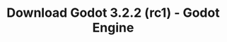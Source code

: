 ---
# Generated by /tools/generators/src/download_archive_generator !!! do not edit by hand !!!
title: 'Download Godot 3.2.2 (rc1) - Godot Engine'
type: 'download/archive'
name: '3.2.2'
flavor: 'rc1'
release_date: '2020-06-12T03:00:00-00:00'
release_notes: 'article/release-candidate-godot-3-2-2-rc-1/'
primaryPlatforms:
  - 'android.apk'
  - 'macos.universal'
  - 'windows.64'
  - 'linux_server.headless.64'
  - 'web'
  - 'templates'
links:
  android.apk:
    name: 'android.apk'
    title: 'Android'
    caption: 'Universal APK (ARM64 + ARMv7 + x86_64 + x86)'
    tags:
      - 'APK download'
      - 'ARM64/v7'
      - 'x86 (64 & 32 bit)'
    hosts:
      github_builds:
        regular: 'https://github.com/godotengine/godot-builds/releases/download/3.2.2-rc1/Godot_v3.2.2-rc1_android_editor.apk'
        mono: '#'
      github:
        regular: 'https://github.com/godotengine/godot/releases/download/3.2.2-rc1/Godot_v3.2.2-rc1_android_editor.apk'
        mono: '#'
  macos.universal:
    name: 'macos.universal'
    title: 'macOS'
    caption: 'Universal (x86_64 + Apple Silicon)'
    tags:
      - 'Intel/Apple Silicon'
      - '64 bit'
    hosts:
      github_builds:
        regular: 'https://github.com/godotengine/godot-builds/releases/download/3.2.2-rc1/Godot_v3.2.2-rc1_osx.universal.zip'
        mono: 'https://github.com/godotengine/godot-builds/releases/download/3.2.2-rc1/Godot_v3.2.2-rc1_mono_osx.universal.zip'
      github:
        regular: 'https://github.com/godotengine/godot/releases/download/3.2.2-rc1/Godot_v3.2.2-rc1_osx.universal.zip'
        mono: 'https://github.com/godotengine/godot/releases/download/3.2.2-rc1/Godot_v3.2.2-rc1_mono_osx.universal.zip'
  windows.64:
    name: 'windows.64'
    title: 'Windows'
    caption: 'Standard (x86_64)'
    tags:
      - '64 bit'
    hosts:
      github_builds:
        regular: 'https://github.com/godotengine/godot-builds/releases/download/3.2.2-rc1/Godot_v3.2.2-rc1_win64.exe.zip'
        mono: 'https://github.com/godotengine/godot-builds/releases/download/3.2.2-rc1/Godot_v3.2.2-rc1_mono_win64.zip'
      github:
        regular: 'https://github.com/godotengine/godot/releases/download/3.2.2-rc1/Godot_v3.2.2-rc1_win64.exe.zip'
        mono: 'https://github.com/godotengine/godot/releases/download/3.2.2-rc1/Godot_v3.2.2-rc1_mono_win64.zip'
  linux_server.headless.64:
    name: 'linux_server.headless.64'
    title: 'Linux Server'
    caption: 'Headless (x86_64)'
    tags:
      - '64 bit'
      - 'Headless'
    hosts:
      github_builds:
        regular: 'https://github.com/godotengine/godot-builds/releases/download/3.2.2-rc1/Godot_v3.2.2-rc1_linux_headless.64.zip'
        mono: 'https://github.com/godotengine/godot-builds/releases/download/3.2.2-rc1/Godot_v3.2.2-rc1_mono_linux_headless_64.zip'
      github:
        regular: 'https://github.com/godotengine/godot/releases/download/3.2.2-rc1/Godot_v3.2.2-rc1_linux_headless.64.zip'
        mono: 'https://github.com/godotengine/godot/releases/download/3.2.2-rc1/Godot_v3.2.2-rc1_mono_linux_headless_64.zip'
  web:
    name: 'web'
    title: 'Web editor'
    caption: ''
    tags:
      - 'Self-hosted'
      - 'Cross-platform'
    hosts:
      github_builds:
        regular: 'https://github.com/godotengine/godot-builds/releases/download/3.2.2-rc1/Godot_v3.2.2-rc1_web_editor.zip'
        mono: '#'
      github:
        regular: 'https://github.com/godotengine/godot/releases/download/3.2.2-rc1/Godot_v3.2.2-rc1_web_editor.zip'
        mono: '#'
  linux.64:
    name: 'linux.64'
    title: 'Linux'
    caption: 'Standard (x86_64)'
    tags:
      - '64 bit'
    hosts:
      github_builds:
        regular: 'https://github.com/godotengine/godot-builds/releases/download/3.2.2-rc1/Godot_v3.2.2-rc1_x11.64.zip'
        mono: 'https://github.com/godotengine/godot-builds/releases/download/3.2.2-rc1/Godot_v3.2.2-rc1_mono_x11_64.zip'
      github:
        regular: 'https://github.com/godotengine/godot/releases/download/3.2.2-rc1/Godot_v3.2.2-rc1_x11.64.zip'
        mono: 'https://github.com/godotengine/godot/releases/download/3.2.2-rc1/Godot_v3.2.2-rc1_mono_x11_64.zip'
  linux.32:
    name: 'linux.32'
    title: 'Linux'
    caption: 'Standard (x86)'
    tags:
      - '32 bit'
    hosts:
      github_builds:
        regular: 'https://github.com/godotengine/godot-builds/releases/download/3.2.2-rc1/Godot_v3.2.2-rc1_x11.32.zip'
        mono: 'https://github.com/godotengine/godot-builds/releases/download/3.2.2-rc1/Godot_v3.2.2-rc1_mono_x11_32.zip'
      github:
        regular: 'https://github.com/godotengine/godot/releases/download/3.2.2-rc1/Godot_v3.2.2-rc1_x11.32.zip'
        mono: 'https://github.com/godotengine/godot/releases/download/3.2.2-rc1/Godot_v3.2.2-rc1_mono_x11_32.zip'
  windows.32:
    name: 'windows.32'
    title: 'Windows'
    caption: 'Standard (x86)'
    tags:
      - '32 bit'
    hosts:
      github_builds:
        regular: 'https://github.com/godotengine/godot-builds/releases/download/3.2.2-rc1/Godot_v3.2.2-rc1_win32.exe.zip'
        mono: 'https://github.com/godotengine/godot-builds/releases/download/3.2.2-rc1/Godot_v3.2.2-rc1_mono_win32.zip'
      github:
        regular: 'https://github.com/godotengine/godot/releases/download/3.2.2-rc1/Godot_v3.2.2-rc1_win32.exe.zip'
        mono: 'https://github.com/godotengine/godot/releases/download/3.2.2-rc1/Godot_v3.2.2-rc1_mono_win32.zip'
  linux_server.64:
    name: 'linux_server.64'
    title: 'Linux Server'
    caption: 'Standard (x86_64)'
    tags:
      - '64 bit'
    hosts:
      github_builds:
        regular: 'https://github.com/godotengine/godot-builds/releases/download/3.2.2-rc1/Godot_v3.2.2-rc1_linux_server.64.zip'
        mono: 'https://github.com/godotengine/godot-builds/releases/download/3.2.2-rc1/Godot_v3.2.2-rc1_mono_linux_server_64.zip'
      github:
        regular: 'https://github.com/godotengine/godot/releases/download/3.2.2-rc1/Godot_v3.2.2-rc1_linux_server.64.zip'
        mono: 'https://github.com/godotengine/godot/releases/download/3.2.2-rc1/Godot_v3.2.2-rc1_mono_linux_server_64.zip'
  aar_library:
    name: 'aar_library'
    title: 'AAR library'
    caption: ''
    tags:
      - 'Android plugins'
      - 'Java'
      - 'Kotlin'
    hosts:
      github_builds:
        regular: 'https://github.com/godotengine/godot-builds/releases/download/3.2.2-rc1/godot-lib.3.2.2.rc1.release.aar'
        mono: 'https://github.com/godotengine/godot-builds/releases/download/3.2.2-rc1/godot-lib.3.2.2.rc1.mono.release.aar'
      github:
        regular: 'https://github.com/godotengine/godot/releases/download/3.2.2-rc1/godot-lib.3.2.2.rc1.release.aar'
        mono: 'https://github.com/godotengine/godot/releases/download/3.2.2-rc1/godot-lib.3.2.2.rc1.mono.release.aar'
  templates:
    name: 'templates'
    title: 'Export templates'
    caption: ''
    tags:
      - 'Used to export your games to all supported platforms'
    hosts:
      github_builds:
        regular: 'https://github.com/godotengine/godot-builds/releases/download/3.2.2-rc1/Godot_v3.2.2-rc1_export_templates.tpz'
        mono: 'https://github.com/godotengine/godot-builds/releases/download/3.2.2-rc1/Godot_v3.2.2-rc1_mono_export_templates.tpz'
      github:
        regular: 'https://github.com/godotengine/godot/releases/download/3.2.2-rc1/Godot_v3.2.2-rc1_export_templates.tpz'
        mono: 'https://github.com/godotengine/godot/releases/download/3.2.2-rc1/Godot_v3.2.2-rc1_mono_export_templates.tpz'
---